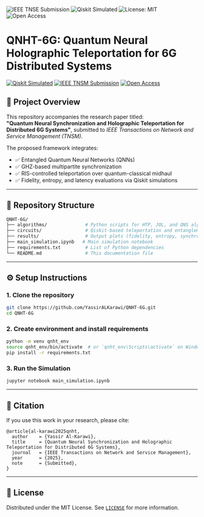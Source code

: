 
![IEEE TNSE Submission](https://img.shields.io/badge/IEEE--TNSE-Submitted-blue)
![Qiskit Simulated](https://img.shields.io/badge/Qiskit-Simulated-success)
![License: MIT](https://img.shields.io/badge/license-MIT-green.svg)
![Open Access](https://img.shields.io/badge/Open--Access-Available-brightgreen)



# QNHT-6G: Quantum Neural Holographic Teleportation for 6G Distributed Systems

[![Qiskit Simulated](https://img.shields.io/badge/Qiskit-Simulated-blue)](https://qiskit.org/)
[![IEEE TNSM Submission](https://img.shields.io/badge/IEEE--TNSM-Submitted-orange)]()
[![Open Access](https://img.shields.io/badge/Open--Access-Available-green)]()

## 📘 Project Overview

This repository accompanies the research paper titled:  
**"Quantum Neural Synchronization and Holographic Teleportation for Distributed 6G Systems"**, submitted to *IEEE Transactions on Network and Service Management (TNSM)*.

The proposed framework integrates:

- ✅ Entangled Quantum Neural Networks (QNNs)
- ✅ GHZ-based multipartite synchronization
- ✅ RIS-controlled teleportation over quantum-classical midhaul
- ✅ Fidelity, entropy, and latency evaluations via Qiskit simulations

---

## 📁 Repository Structure

```bash
QNHT-6G/
├── algorithms/              # Python scripts for HTP, JOL, and QNS algorithms
├── circuits/                # Qiskit-based teleportation and entanglement circuits
├── results/                 # Output plots (fidelity, entropy, synchronization error)
├── main_simulation.ipynb   # Main simulation notebook
├── requirements.txt         # List of Python dependencies
└── README.md                # This documentation file
```

---

## ⚙️ Setup Instructions

### 1. Clone the repository
```bash
git clone https://github.com/YassirALKarawi/QNHT-6G.git
cd QNHT-6G
```

### 2. Create environment and install requirements
```bash
python -m venv qnht_env
source qnht_env/bin/activate  # or `qnht_env\Scripts\activate` on Windows
pip install -r requirements.txt
```

### 3. Run the Simulation
```bash
jupyter notebook main_simulation.ipynb
```

---

## 🔬 Citation

If you use this work in your research, please cite:

```
@article{al-karawi2025qnht,
  author    = {Yassir Al-Karawi},
  title     = {Quantum Neural Synchronization and Holographic Teleportation for Distributed 6G Systems},
  journal   = {IEEE Transactions on Network and Service Management},
  year      = {2025},
  note      = {Submitted},
}
```

---

## 📄 License

Distributed under the MIT License. See [`LICENSE`](LICENSE) for more information.
